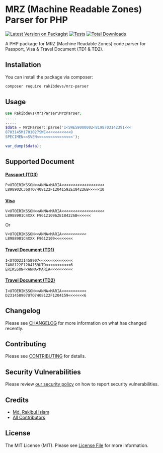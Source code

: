 
# MRZ (Machine Readable Zones) Parser for PHP

[![Latest Version on Packagist](https://img.shields.io/packagist/v/rakibdevs/mrz-parser.svg?style=flat-square)](https://packagist.org/packages/rakibdevs/mrz-parser)
[![Tests](https://github.com/rakibdevs/mrz-parser/actions/workflows/run-tests.yml/badge.svg?branch=main)](https://github.com/rakibdevs/mrz-parser/actions/workflows/run-tests.yml)
[![Total Downloads](https://img.shields.io/packagist/dt/rakibdevs/mrz-parser.svg?style=flat-square)](https://packagist.org/packages/rakibdevs/mrz-parser)

A PHP package for MRZ (Machine Readable Zones) code parser for Passport, Visa & Travel Document (TD1 & TD2).

## Installation

You can install the package via composer:

```bash
composer require rakibdevs/mrz-parser
```

## Usage

```php
use Rakibdevs\MrzParser\MrzParser;
.....
.....
$data = MrzParser::parse('I<SWE59000002<8198703142391<<<
8703145M1701027SWE<<<<<<<<<<<8
SPECIMEN<<SVEN<<<<<<<<<<<<<<<<');

var_dump($data);
```

## Supported Document
#### [Passport (TD3)](https://www.icao.int/publications/Documents/9303_p4_cons_en.pdf)
```
P<UTOERIKSSON<<ANNA<MARIA<<<<<<<<<<<<<<<<<<<
L898902C36UTO7408122F1204159ZE184226B<<<<<10
```
#### [Visa](https://www.icao.int/publications/Documents/9303_p7_cons_en.pdf)
```
V<UTOERIKSSON<<ANNA<MARIA<<<<<<<<<<<<<<<<<<<
L8988901C4XXX F96121096ZE184226B<<<<<<
```
Or
```
V<UTOERIKSSON<<ANNA<MARIA<<<<<<<<<<<
L8988901C4XXX F9612109<<<<<<<<
```
#### [Travel Document (TD1)](https://www.icao.int/publications/Documents/9303_p5_cons_en.pdf)
```
I<UTOD231458907<<<<<<<<<<<<<<<
7408122F1204159UTO<<<<<<<<<<<6
ERIKSSON<<ANNA<MARIA<<<<<<<<<<
```

#### [Travel Document (TD2)](https://www.icao.int/publications/Documents/9303_p6_cons_en.pdf)
```
I<UTOERIKSSON<<ANNA<MARIA<<<<<<<<<<<
D231458907UTO7408122F1204159<<<<<<<6
```


## Changelog

Please see [CHANGELOG](CHANGELOG.md) for more information on what has changed recently.

## Contributing

Please see [CONTRIBUTING](https://github.com/spatie/.github/blob/main/CONTRIBUTING.md) for details.

## Security Vulnerabilities

Please review [our security policy](../../security/policy) on how to report security vulnerabilities.

## Credits

- [Md. Rakibul Islam](https://github.com/rakibdevs)
- [All Contributors](../../contributors)

## License

The MIT License (MIT). Please see [License File](LICENSE.md) for more information.
